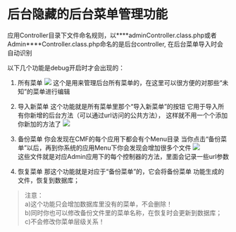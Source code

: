 # 后台隐藏的后台菜单管理功能

应用Controller目录下文件命名规则，以\*\*\*\*adminController.class.php或者Admin\*\*\*\*Controller.class.php命名的是后台controller, 在后台菜单导入时会自动识别


以下几个功能是debug开启时才会出现的：
1. 所有菜单
 ![](../images/031A9AF4-CA48-4FAB-873E-D2735B010D26.png)
这个是用来管理后台所有菜单的，在这里可以很方便的对那些“未知”的菜单进行编辑

2. 导入新菜单
这个功能就是所有菜单里那个“导入新菜单”的按钮
它用于导入所有你新增的后台方法（可以通过url访问的公共方法），
这样就不用一个个添加你新加的方法了
![](../images/8BDF3EE2-A11B-4437-ABA6-F65DF9DC46C0.png)

3. 备份菜单
你会发现在CMF的每个应用下都会有个Menu目录
当你点击“备份菜单”以后，再到你系统的应用Menu下你会发现会增加很多个文件
 ![](../images/FD2DB1F5-D7E8-4CC4-8003-A003A0480FFE.png)  
这些文件就是对应Admin应用下的每个控制器的方法，里面会记录一些url参数

4. 恢复菜单
那这个功能就是对应于“备份菜单”的，它会将备份菜单 功能生成的文件，恢复到数据库；

> 注意：  
> a)这个功能只会增加数据库里没有的菜单，不会删除！  
> b)同时你也可以修改备份文件里的菜单名称，在恢复时会更新到数据库；  
> c)不会修改你菜单层级关系！


